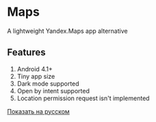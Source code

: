 # Maps
 A lightweight Yandex.Maps app alternative

## Features
1. Android 4.1+
2. Tiny app size
3. Dark mode supported
4. Open by intent supported
5. Location permission request isn't implemented

[Показать на русском](https://github.com/Keddnyo/Maps/blob/main/README.ru-RU.md)
